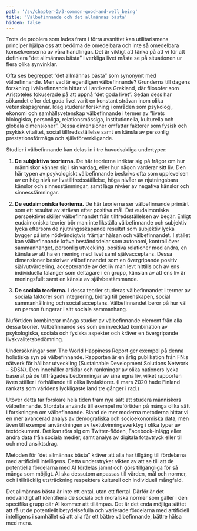 ```yaml
---
path: '/sv/chapter-2/3-common-good-and-well_being'
title: 'Välbefinnande och det allmännas bästa'
hidden: false
---
```


<hero-icon heroIcon='chap2'/>

<styled-text>

Trots de problem som lades fram i förra avsnittet kan utilitarismens principer hjälpa oss att bedöma de omedelbara och inte så omedelbara konsekvenserna av våra handlingar. Det är viktigt att tänka på att vi för att definiera ”det allmännas bästa” i verkliga livet måste se på situationen ur flera olika synvinklar.

</styled-text>

<text-box name='Vad är välbefinnande?' icon="philIcon">

Ofta ses begreppet ”det allmännas bästa” som synonymt med välbefinnande. Men vad är egentligen välbefinnande? Grunderna till dagens forskning i välbefinnande hittar vi i antikens Grekland, där filosofer som Aristoteles fokuserade på att uppnå ”det goda livet”. Sedan dess har sökandet efter det goda livet varit en konstant strävan inom olika vetenskapsgrenar. Idag studerar forskning i områden som psykologi, ekonomi och samhällsvetenskap välbefinnande i termer av ”livets biologiska, personliga, relationsmässiga, institutionella, kulturella och globala dimensioner”. Dessa dimensioner omfattar faktorer som fysisk och psykisk vitalitet, social tillfredsställelse samt en känsla av personlig prestationsförmåga och självförverkligande.

Studier i välbefinnande kan delas in i tre huvudsakliga undertyper:

1) **De subjektiva teorierna.** De här teorierna inriktar sig på frågor om hur människor känner sig i sin vardag, eller hur någon värderar sitt liv. Den här typen av psykologiskt välbefinnande beskrivs ofta som upplevelsen av en hög nivå av livstillfredsställelse, höga nivåer av njutningsbara känslor och sinnesstämningar, samt låga nivåer av negativa känslor och sinnesstämningar.

2) **De eudaimoniska teorierna.** De här teorierna ser välbefinnande primärt som ett resultat av strävan efter positiva mål. Det eudaimoniska perspektivet skiljer välbefinnandet från tillfredsställelsen av begär. Enligt eudaimoniska teorier bör man inte likställa välbefinnande och subjektiv lycka eftersom de njutningsskapande resultat som subjektiv lycka bygger på inte nödvändigtvis främjar hälsan och välbefinnandet. I stället kan välbefinnande kräva beståndsdelar som autonomi, kontroll över sammanhanget, personlig utveckling, positiva relationer med andra, en känsla av att ha en mening med livet samt självacceptans. Dessa dimensioner beskriver välbefinnandet som en övergripande positiv självutvärdering, accepterande av det liv man levt hittills och av ens individuella talanger som deltagare i en grupp, känslan av att ens liv är meningsfullt samt en känsla av självbestämmande.

3) **De sociala teorierna.** I dessa teorier studeras välbefinnandet i termer av sociala faktorer som integrering, bidrag till gemenskapen, social sammanhållning och social acceptans. Välbefinnandet beror på hur väl en person fungerar i sitt sociala sammanhang.

Nuförtiden kombinerar många studier av välbefinnande element från alla dessa teorier. Välbefinnande ses som en invecklad kombination av psykologiska, sociala och fysiska aspekter och kräver en övergripande livskvalitetsbedömning.

Undersökningar som The World Happiness Report ger exempel på denna holistiska syn på välbefinnande. Rapporten är en årlig publikation från FN:s nätverk för hållbar utveckling (Sustainable Development Solutions Network – SDSN). Den innehåller artiklar och rankningar av olika nationers lycka baserat på de tillfrågades bedömningar av sina egna liv, vilket rapporten även ställer i förhållande till olika livsfaktorer. (I mars 2020 hade Finland rankats som världens lyckligaste land tre gånger i rad.)

Utöver detta tar forskare hela tiden fram nya sätt att studera människors välbefinnande. Stordata används till exempel nuförtiden på många olika sätt i forskningen om välbefinnande. Bland de mer moderna metoderna hittar vi en mer avancerad analys av demografiska och socioekonomiska data, men även till exempel användningen av textutvinningsverktyg i olika typer av textdokument. Det kan röra sig om Twitter-flöden, Facebook-inlägg eller andra data från sociala medier, samt analys av digitala fotavtryck eller till och med ansiktsdrag.

</text-box>

<styled-text>

Metoden för ”det allmännas bästa” kräver att alla har tillgång till fördelarna med artificiell intelligens. Detta understryker vikten av att se till att de potentiella fördelarna med AI fördelas jämnt och görs tillgängliga för så många som möjligt. AI ska dessutom anpassas till värden, mål och normer, och i tillräcklig utsträckning respektera kulturell och individuell mångfald.

Det allmännas bästa är inte ett ental, utan ett flertal. Därför är det nödvändigt att identifiera de sociala och moraliska normer som gäller i den specifika grupp där AI kommer att tillämpas. Det är det enda möjliga sättet att få ut de potentiellt betydelsefulla och varierade fördelarna med artificiell intelligens i samhället så att alla får ett bättre välbefinnande, bättre hälsa med mera.

</styled-text>

<quiz id="72c6533c-7e08-577c-86e8-8a421aac7847"> </quiz>

<quiz id="d5448eca-b33e-5af5-85db-e6f5c113a0a5"> </quiz>

